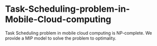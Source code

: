 # Task-Scheduling-problem-in-Mobile-Cloud-computing

Task Scheduling problem in mobile cloud computing is NP-complete. We provide a MIP model to solve the problem to optimality. 

